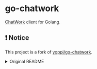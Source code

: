 # go-chatwork

[ChatWork](https://www.chatwork.com/) client for Golang.

## ❗ Notice

This project is a fork of [yoppi/go-chatwork](https://github.com/yoppi/go-chatwork).

<details>

<summary>Original README</summary>

# ChatWork API Client for Golang

[ChatWork](http://www.chatwork.com/) client for Golang.

## Install

```
$ go get github.com/yoppi/go-chatwork
```

## Usage

```go
package main

import (
  chatwork "github.com/yoppi/go-chatwork"
)

func main() {
  chatwork := chatwork.NewClient(`api-key`)

  chatwork.Me()

  chatwork.MyStatus()

  chatwork.MyTasks(map[string]string {
    "assigned_by_account_id": "123",
    "status": "open"
  })

  ...
}
```

See more examples in `examples` directory.

</details>